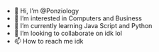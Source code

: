 - 👋 Hi, I’m @Ponziology
- 👀 I’m interested in Computers and Business
- 🌱 I’m currently learning Java Script and Python
- 💞️ I’m looking to collaborate on idk lol
- 📫 How to reach me idk
<!---
Ponziology/Ponziology is a ✨ special ✨ repository because its `README.md` (this file) appears on your GitHub profile.
You can click the Preview link to take a look at your changes.
--->
